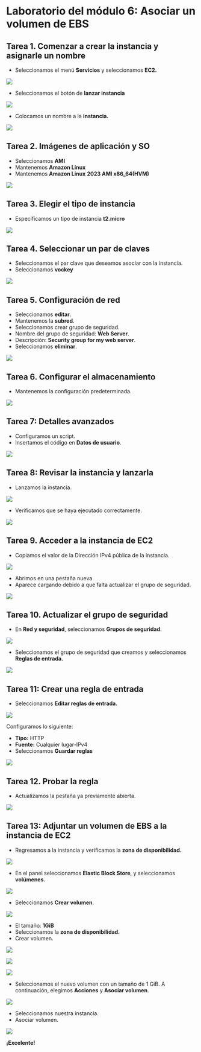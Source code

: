 # ﻿**Laboratorio del módulo 6: Asociar un volumen de EBS**

## **Tarea 1. Comenzar a crear la instancia y asignarle un nombre**

- Seleccionamos el menú **Servicios** y seleccionamos **EC2.**

![](https://github.com/Marlith08/LLANOS_ANGELES_LEILY/blob/main/AWS/LABORATORIO_DEL_MODULO%20_6/Imagenes/Aspose.Words.c8a22f22-18da-43e0-8595-98711afdad99.001.png)

- Seleccionamos el botón de **lanzar instancia**

![](https://github.com/Marlith08/LLANOS_ANGELES_LEILY/blob/main/AWS/LABORATORIO_DEL_MODULO%20_6/Imagenes/Aspose.Words.c8a22f22-18da-43e0-8595-98711afdad99.002.png)

- Colocamos un nombre a la **instancia.**

![](https://github.com/Marlith08/LLANOS_ANGELES_LEILY/blob/main/AWS/LABORATORIO_DEL_MODULO%20_6/Imagenes/Aspose.Words.c8a22f22-18da-43e0-8595-98711afdad99.003.png)

## **Tarea 2. Imágenes de aplicación y SO**

- Seleccionamos **AMI** 
- Mantenemos **Amazon Linux** 
- Mantenemos **Amazon Linux** **2023 AMI x86\_64(HVM)**

![](https://github.com/Marlith08/LLANOS_ANGELES_LEILY/blob/main/AWS/LABORATORIO_DEL_MODULO%20_6/Imagenes/Aspose.Words.c8a22f22-18da-43e0-8595-98711afdad99.004.png)

## **Tarea 3. Elegir el tipo de instancia**

- Especificamos un tipo de instancia **t2.micro**

![](https://github.com/Marlith08/LLANOS_ANGELES_LEILY/blob/main/AWS/LABORATORIO_DEL_MODULO%20_6/Imagenes/Aspose.Words.c8a22f22-18da-43e0-8595-98711afdad99.005.png)

## **Tarea 4. Seleccionar un par de claves**

- Seleccionamos el par clave que deseamos asociar con la instancia.
- Seleccionamos **vockey**

![](https://github.com/Marlith08/LLANOS_ANGELES_LEILY/blob/main/AWS/LABORATORIO_DEL_MODULO%20_6/Imagenes/Aspose.Words.c8a22f22-18da-43e0-8595-98711afdad99.006.png)

## **Tarea 5. Configuración de red**

- Seleccionamos **editar**.
- Mantenemos la **subred**.
- Seleccionamos crear grupo de seguridad.
- Nombre del grupo de seguridad: **Web Server**.
- Descripción: **Security group for my web server**.
- Seleccionamos **eliminar**.

![](https://github.com/Marlith08/LLANOS_ANGELES_LEILY/blob/main/AWS/LABORATORIO_DEL_MODULO%20_6/Imagenes/Aspose.Words.c8a22f22-18da-43e0-8595-98711afdad99.007.png)

## **Tarea 6. Configurar el almacenamiento**

- Mantenemos la configuración predeterminada.

![](https://github.com/Marlith08/LLANOS_ANGELES_LEILY/blob/main/AWS/LABORATORIO_DEL_MODULO%20_6/Imagenes/Aspose.Words.c8a22f22-18da-43e0-8595-98711afdad99.008.png)

## **Tarea 7: Detalles avanzados**

- Configuramos un script.
- Insertamos el código en **Datos de usuario**.

![](https://github.com/Marlith08/LLANOS_ANGELES_LEILY/blob/main/AWS/LABORATORIO_DEL_MODULO%20_6/Imagenes/Aspose.Words.c8a22f22-18da-43e0-8595-98711afdad99.009.png)

## **Tarea 8: Revisar la instancia y lanzarla**

- Lanzamos la instancia.

![](https://github.com/Marlith08/LLANOS_ANGELES_LEILY/blob/main/AWS/LABORATORIO_DEL_MODULO%20_6/Imagenes/Aspose.Words.c8a22f22-18da-43e0-8595-98711afdad99.010.png)

- Verificamos que se haya ejecutado correctamente.

![](https://github.com/Marlith08/LLANOS_ANGELES_LEILY/blob/main/AWS/LABORATORIO_DEL_MODULO%20_6/Imagenes/Aspose.Words.c8a22f22-18da-43e0-8595-98711afdad99.011.png)

## **Tarea 9. Acceder a la instancia de EC2**

- Copiamos el valor de la Dirección IPv4 pública de la instancia.

![](https://github.com/Marlith08/LLANOS_ANGELES_LEILY/blob/main/AWS/LABORATORIO_DEL_MODULO%20_6/Imagenes/Aspose.Words.c8a22f22-18da-43e0-8595-98711afdad99.012.png)

- Abrimos en una pestaña nueva
- Aparece cargando debido a que falta actualizar el grupo de seguridad.

![](https://github.com/Marlith08/LLANOS_ANGELES_LEILY/blob/main/AWS/LABORATORIO_DEL_MODULO%20_6/Imagenes/Aspose.Words.c8a22f22-18da-43e0-8595-98711afdad99.013.png)

## **Tarea 10. Actualizar el grupo de seguridad**

- En **Red y seguridad**, seleccionamos **Grupos de seguridad.**

![](https://github.com/Marlith08/LLANOS_ANGELES_LEILY/blob/main/AWS/LABORATORIO_DEL_MODULO%20_6/Imagenes/Aspose.Words.c8a22f22-18da-43e0-8595-98711afdad99.014.png)

- Seleccionamos el grupo de seguridad que creamos y seleccionamos **Reglas de entrada.**

![](https://github.com/Marlith08/LLANOS_ANGELES_LEILY/blob/main/AWS/LABORATORIO_DEL_MODULO%20_6/Imagenes/Aspose.Words.c8a22f22-18da-43e0-8595-98711afdad99.015.png)

## **Tarea 11: Crear una regla de entrada**

- Seleccionamos **Editar reglas de entrada.**

![](https://github.com/Marlith08/LLANOS_ANGELES_LEILY/blob/main/AWS/LABORATORIO_DEL_MODULO%20_6/Imagenes/Aspose.Words.c8a22f22-18da-43e0-8595-98711afdad99.016.png)

Configuramos lo siguiente:

- **Tipo:** HTTP
- **Fuente:** Cualquier lugar-IPv4
- Seleccionamos **Guardar reglas**

![](https://github.com/Marlith08/LLANOS_ANGELES_LEILY/blob/main/AWS/LABORATORIO_DEL_MODULO%20_6/Imagenes/Aspose.Words.c8a22f22-18da-43e0-8595-98711afdad99.017.png)

## **Tarea 12. Probar la regla**

- Actualizamos la pestaña ya previamente abierta.

![](https://github.com/Marlith08/LLANOS_ANGELES_LEILY/blob/main/AWS/LABORATORIO_DEL_MODULO%20_6/Imagenes/Aspose.Words.c8a22f22-18da-43e0-8595-98711afdad99.018.png)

## **Tarea 13: Adjuntar un volumen de EBS a la instancia de EC2**

- Regresamos a la instancia y verificamos la **zona de disponibilidad.**

![](https://github.com/Marlith08/LLANOS_ANGELES_LEILY/blob/main/AWS/LABORATORIO_DEL_MODULO%20_6/Imagenes/Aspose.Words.c8a22f22-18da-43e0-8595-98711afdad99.019.png)

- En el panel seleccionamos **Elastic Block Store**, y seleccionamos **volúmenes.**

![](https://github.com/Marlith08/LLANOS_ANGELES_LEILY/blob/main/AWS/LABORATORIO_DEL_MODULO%20_6/Imagenes/Aspose.Words.c8a22f22-18da-43e0-8595-98711afdad99.020.png)

- Seleccionamos **Crear volumen**.

![](https://github.com/Marlith08/LLANOS_ANGELES_LEILY/blob/main/AWS/LABORATORIO_DEL_MODULO%20_6/Imagenes/Aspose.Words.c8a22f22-18da-43e0-8595-98711afdad99.021.png)

- El tamaño: **1GiB**
- Seleccionamos la **zona de disponibilidad.**
- Crear volumen.

![](https://github.com/Marlith08/LLANOS_ANGELES_LEILY/blob/main/AWS/LABORATORIO_DEL_MODULO%20_6/Imagenes/Aspose.Words.c8a22f22-18da-43e0-8595-98711afdad99.022.png)

![](https://github.com/Marlith08/LLANOS_ANGELES_LEILY/blob/main/AWS/LABORATORIO_DEL_MODULO%20_6/Imagenes/Aspose.Words.c8a22f22-18da-43e0-8595-98711afdad99.023.png)

![](https://github.com/Marlith08/LLANOS_ANGELES_LEILY/blob/main/AWS/LABORATORIO_DEL_MODULO%20_6/Imagenes/Aspose.Words.c8a22f22-18da-43e0-8595-98711afdad99.024.png)

- Seleccionamos el nuevo volumen con un tamaño de 1 GiB. A continuación, elegimos **Acciones** y **Asociar volumen**.

![](https://github.com/Marlith08/LLANOS_ANGELES_LEILY/blob/main/AWS/LABORATORIO_DEL_MODULO%20_6/Imagenes/Aspose.Words.c8a22f22-18da-43e0-8595-98711afdad99.025.png)

- Seleccionamos nuestra instancia.
- Asociar volumen.

![](https://github.com/Marlith08/LLANOS_ANGELES_LEILY/blob/main/AWS/LABORATORIO_DEL_MODULO%20_6/Imagenes/Aspose.Words.c8a22f22-18da-43e0-8595-98711afdad99.026.png)

**¡Excelente!**

